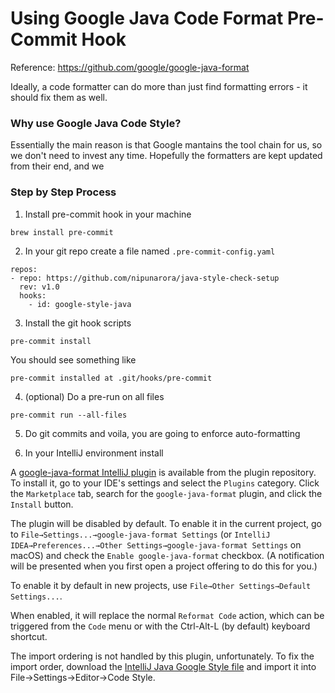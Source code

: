 # Using Google Java Code Format Pre-Commit Hook

Reference:
https://github.com/google/google-java-format

Ideally, a code formatter can do more than just find formatting errors - it should fix them as well. 

### Why use Google Java Code Style?
Essentially the main reason is that Google mantains the tool chain for us, so we don't need to invest any time. Hopefully the formatters are kept updated from their end, and we 


### Step by Step Process

1. Install pre-commit hook in your machine

`brew install pre-commit`

2. In your git repo create a file named `.pre-commit-config.yaml`

  ```
  repos:
  - repo: https://github.com/nipunarora/java-style-check-setup
    rev: v1.0
    hooks:
      - id: google-style-java
  ```

3. Install the git hook scripts

  `pre-commit install`
  
  You should see something like
  
  `pre-commit installed at .git/hooks/pre-commit`  

4. (optional) Do a pre-run on all files 

  `pre-commit run --all-files`

5. Do git commits and voila, you are going to enforce auto-formatting


6. In your IntelliJ environment install 

A
[google-java-format IntelliJ plugin](https://plugins.jetbrains.com/plugin/8527)
is available from the plugin repository. To install it, go to your IDE's
settings and select the `Plugins` category. Click the `Marketplace` tab, search
for the `google-java-format` plugin, and click the `Install` button.

The plugin will be disabled by default. To enable it in the current project, go
to `File→Settings...→google-java-format Settings` (or `IntelliJ
IDEA→Preferences...→Other Settings→google-java-format Settings` on macOS) and
check the `Enable google-java-format` checkbox. (A notification will be
presented when you first open a project offering to do this for you.)

To enable it by default in new projects, use `File→Other Settings→Default
Settings...`.

When enabled, it will replace the normal `Reformat Code` action, which can be
triggered from the `Code` menu or with the Ctrl-Alt-L (by default) keyboard
shortcut.

The import ordering is not handled by this plugin, unfortunately. To fix the
import order, download the
[IntelliJ Java Google Style file](https://raw.githubusercontent.com/google/styleguide/gh-pages/intellij-java-google-style.xml)
and import it into File→Settings→Editor→Code Style.
